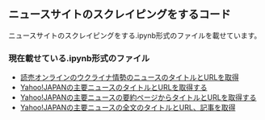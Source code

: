 ## ニュースサイトのスクレイピングをするコード

ニュースサイトのスクレイピングをする.ipynb形式のファイルを載せています。

### 現在載せている.ipynb形式のファイル
- [読売オンラインのウクライナ情勢のニュースのタイトルとURLを取得](bs_get_yomiuri_ukraine.ipynb)
- [Yahoo!JAPANの主要ニュースのタイトルとURLを取得する](bs_get_Yahoo_news.ipynb)
- [Yahoo!JAPANの主要ニュースの要約ページからタイトルとURLを取得する](bs_get_Yahoo_news_summary.ipynb)
- [Yahoo!JAPANの主要ニュースの全文のタイトルとURL、記事を取得](bs_get_Yahoo_news_article.ipynb)